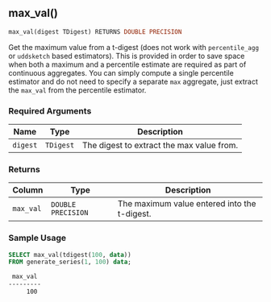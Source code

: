 ## max_val()

```SQL
max_val(digest TDigest) RETURNS DOUBLE PRECISION
```

Get the maximum value from a t-digest (does not work with `percentile_agg` or `uddsketch` based estimators).
This is provided in order to save space
when both a maximum and a percentile estimate are required as part of continuous aggregates. 
You can simply compute a single percentile estimator and do not need to specify a separate 
`max` aggregate, just extract the `max_val` from the percentile estimator.

### Required Arguments
|Name|Type|Description|
|---|---|---|
| `digest` | `TDigest` | The digest to extract the max value from. |

### Returns
|Column|Type|Description|
|---|---|---|
| `max_val` | `DOUBLE PRECISION` | The maximum value entered into the t-digest. |

### Sample Usage

```SQL
SELECT max_val(tdigest(100, data))
FROM generate_series(1, 100) data;
```

```bash
 max_val
---------
     100
```